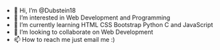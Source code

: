 - 👋 Hi, I’m @Dubstein18
- 👀 I’m interested in Web Development and Programming
- 🌱 I’m currently learning HTML CSS Bootstrap Python C and JavaScript
- 💞️ I’m looking to collaborate on Web Development
- 📫 How to reach me just email me :)

<!---
Dubstein18/Dubstein18 is a ✨ special ✨ repository because its `README.md` (this file) appears on your GitHub profile.
You can click the Preview link to take a look at your changes.
--->
